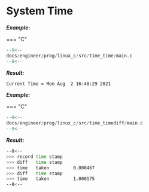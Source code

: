 # System Time

***Example:***

=== "C"

``` c linenums="1""
--8<--
docs/engineer/prog/linux_c/src/time_time/main.c
--8<--
```

***Result:***

``` sh
Current Time = Mon Aug  2 16:48:29 2021
```

***Example:***

=== "C"

``` c linenums="1""
--8<--
docs/engineer/prog/linux_c/src/time_timediff/main.c
--8<--
```

***Result:***

``` sh
--8<--
>>> record time stamp
>>> diff   time stamp
>>> time   taken         0.000467
>>> diff   time stamp
>>> time   taken         1.000175
--8<--
```